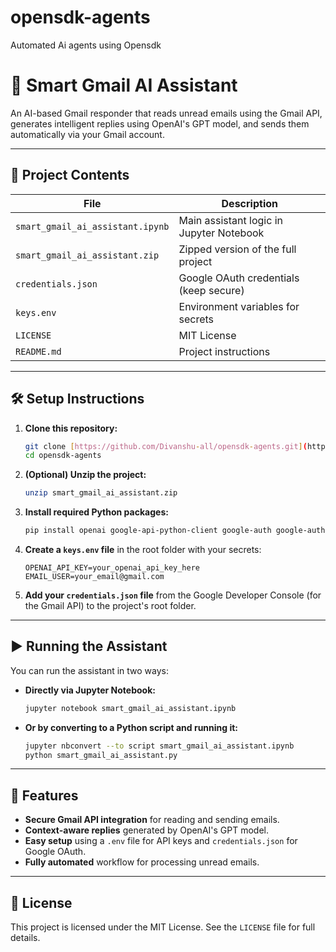 # opensdk-agents
Automated Ai agents using Opensdk
# 📧 Smart Gmail AI Assistant

An AI-based Gmail responder that reads unread emails using the Gmail API, generates intelligent replies using OpenAI's GPT model, and sends them automatically via your Gmail account.

---

## 📁 Project Contents

| File                         | Description                                 |
| ---------------------------- | ------------------------------------------- |
| `smart_gmail_ai_assistant.ipynb` | Main assistant logic in Jupyter Notebook    |
| `smart_gmail_ai_assistant.zip`   | Zipped version of the full project          |
| `credentials.json`           | Google OAuth credentials (keep secure)      |
| `keys.env`                   | Environment variables for secrets           |
| `LICENSE`                    | MIT License                                 |
| `README.md`                  | Project instructions                        |

---

## 🛠️ Setup Instructions

1.  **Clone this repository:**
    ```bash
    git clone [https://github.com/Divanshu-all/opensdk-agents.git](https://github.com/Divanshu-all/opensdk-agents.git)
    cd opensdk-agents
    ```

2.  **(Optional) Unzip the project:**
    ```bash
    unzip smart_gmail_ai_assistant.zip
    ```

3.  **Install required Python packages:**
    ```bash
    pip install openai google-api-python-client google-auth google-auth-oauthlib
    ```

4.  **Create a `keys.env` file** in the root folder with your secrets:
    ```env
    OPENAI_API_KEY=your_openai_api_key_here
    EMAIL_USER=your_email@gmail.com
    ```

5.  **Add your `credentials.json` file** from the Google Developer Console (for the Gmail API) to the project's root folder.

---

## ▶️ Running the Assistant

You can run the assistant in two ways:

* **Directly via Jupyter Notebook:**
    ```bash
    jupyter notebook smart_gmail_ai_assistant.ipynb
    ```

* **Or by converting to a Python script and running it:**
    ```bash
    jupyter nbconvert --to script smart_gmail_ai_assistant.ipynb
    python smart_gmail_ai_assistant.py
    ```

---

## 🚀 Features

* **Secure Gmail API integration** for reading and sending emails.
* **Context-aware replies** generated by OpenAI's GPT model.
* **Easy setup** using a `.env` file for API keys and `credentials.json` for Google OAuth.
* **Fully automated** workflow for processing unread emails.

---

## 📄 License

This project is licensed under the MIT License. See the `LICENSE` file for full details.
